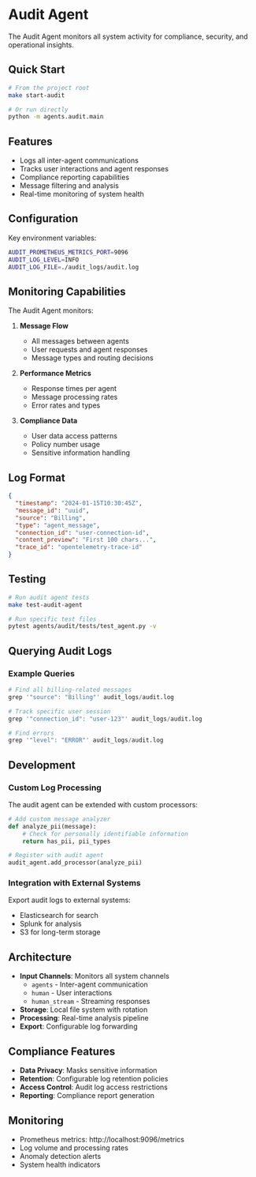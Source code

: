 # Audit Agent

The Audit Agent monitors all system activity for compliance, security, and operational insights.

## Quick Start

```bash
# From the project root
make start-audit

# Or run directly
python -m agents.audit.main
```

## Features

- Logs all inter-agent communications
- Tracks user interactions and agent responses
- Compliance reporting capabilities
- Message filtering and analysis
- Real-time monitoring of system health

## Configuration

Key environment variables:
```bash
AUDIT_PROMETHEUS_METRICS_PORT=9096
AUDIT_LOG_LEVEL=INFO
AUDIT_LOG_FILE=./audit_logs/audit.log
```

## Monitoring Capabilities

The Audit Agent monitors:

1. **Message Flow**
   - All messages between agents
   - User requests and agent responses
   - Message types and routing decisions

2. **Performance Metrics**
   - Response times per agent
   - Message processing rates
   - Error rates and types

3. **Compliance Data**
   - User data access patterns
   - Policy number usage
   - Sensitive information handling

## Log Format

```json
{
  "timestamp": "2024-01-15T10:30:45Z",
  "message_id": "uuid",
  "source": "Billing",
  "type": "agent_message",
  "connection_id": "user-connection-id",
  "content_preview": "First 100 chars...",
  "trace_id": "opentelemetry-trace-id"
}
```

## Testing

```bash
# Run audit agent tests
make test-audit-agent

# Run specific test files
pytest agents/audit/tests/test_agent.py -v
```

## Querying Audit Logs

### Example Queries

```python
# Find all billing-related messages
grep '"source": "Billing"' audit_logs/audit.log

# Track specific user session
grep '"connection_id": "user-123"' audit_logs/audit.log

# Find errors
grep '"level": "ERROR"' audit_logs/audit.log
```

## Development

### Custom Log Processing

The audit agent can be extended with custom processors:

```python
# Add custom message analyzer
def analyze_pii(message):
    # Check for personally identifiable information
    return has_pii, pii_types

# Register with audit agent
audit_agent.add_processor(analyze_pii)
```

### Integration with External Systems

Export audit logs to external systems:
- Elasticsearch for search
- Splunk for analysis
- S3 for long-term storage

## Architecture

- **Input Channels**: Monitors all system channels
  - `agents` - Inter-agent communication
  - `human` - User interactions
  - `human_stream` - Streaming responses
- **Storage**: Local file system with rotation
- **Processing**: Real-time analysis pipeline
- **Export**: Configurable log forwarding

## Compliance Features

- **Data Privacy**: Masks sensitive information
- **Retention**: Configurable log retention policies
- **Access Control**: Audit log access restrictions
- **Reporting**: Compliance report generation

## Monitoring

- Prometheus metrics: http://localhost:9096/metrics
- Log volume and processing rates
- Anomaly detection alerts
- System health indicators